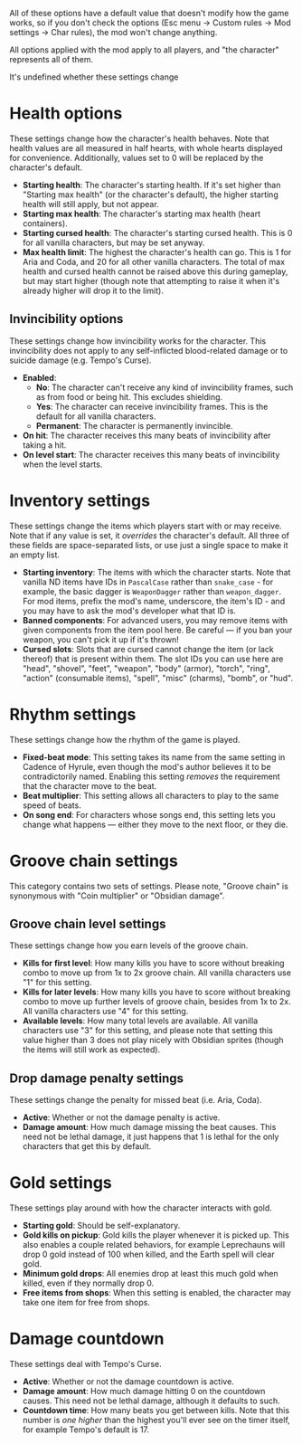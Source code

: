All of these options have a default value that doesn't modify how the game works, so if you don't check the options (Esc menu → Custom rules → Mod settings → Char rules), the mod won't change anything.

All options applied with the mod apply to all players, and "the character" represents all of them.

It's undefined whether these settings change 

# Health options
These settings change how the character's health behaves. Note that health values are all measured in half hearts, with whole hearts displayed for convenience. Additionally, values set to 0 will be replaced by the character's default.

* **Starting health**: The character's starting health. If it's set higher than "Starting max health" (or the character's default), the higher starting health will still apply, but not appear.
* **Starting max health**: The character's starting max health (heart containers).
* **Starting cursed health**: The character's starting cursed health. This is 0 for all vanilla characters, but may be set anyway.
* **Max health limit**: The highest the character's health can go. This is 1 for Aria and Coda, and 20 for all other vanilla characters. The total of max health and cursed health cannot be raised above this during gameplay, but may start higher (though note that attempting to raise it when it's already higher will drop it to the limit).

## Invincibility options
These settings change how invincibility works for the character. This invincibility does not apply to any self-inflicted blood-related damage or to suicide damage (e.g. Tempo's Curse).

* **Enabled**:
  * **No**: The character can't receive any kind of invincibility frames, such as from food or being hit. This excludes shielding.
  * **Yes**: The character can receive invincibility frames. This is the default for all vanilla characters.
  * **Permanent**: The character is permanently invincible.
* **On hit**: The character receives this many beats of invincibility after taking a hit.
* **On level start**: The character receives this many beats of invincibility when the level starts.

# Inventory settings
These settings change the items which players start with or may receive. Note that if any value is set, it *overrides* the character's default. All three of these fields are space-separated lists, or use just a single space to make it an empty list.

* **Starting inventory**: The items with which the character starts. Note that vanilla ND items have IDs in `PascalCase` rather than `snake_case` - for example, the basic dagger is `WeaponDagger` rather than `weapon_dagger`. For mod items, prefix the mod's name, underscore, the item's ID - and you may have to ask the mod's developer what that ID is.
* **Banned components**: For advanced users, you may remove items with given components from the item pool here. Be careful — if you ban your weapon, you can't pick it up if it's thrown!
* **Cursed slots**: Slots that are cursed cannot change the item (or lack thereof) that is present within them. The slot IDs you can use here are "head", "shovel", "feet", "weapon", "body" (armor), "torch", "ring", "action" (consumable items), "spell", "misc" (charms), "bomb", or "hud".

# Rhythm settings
These settings change how the rhythm of the game is played.

* **Fixed-beat mode**: This setting takes its name from the same setting in Cadence of Hyrule, even though the mod's author believes it to be contradictorily named. Enabling this setting *removes* the requirement that the character move to the beat.
* **Beat multiplier**: This setting allows all characters to play to the same speed of beats. 
* **On song end**: For characters whose songs end, this setting lets you change what happens — either they move to the next floor, or they die.

# Groove chain settings
This category contains two sets of settings. Please note, "Groove chain" is synonymous with "Coin multiplier" or "Obsidian damage".

## Groove chain level settings
These settings change how you earn levels of the groove chain.

* **Kills for first level**: How many kills you have to score without breaking combo to move up from 1x to 2x groove chain. All vanilla characters use "1" for this setting.
* **Kills for later levels**: How many kills you have to score without breaking combo to move up further levels of groove chain, besides from 1x to 2x. All vanilla characters use "4" for this setting.
* **Available levels**: How many total levels are available. All vanilla characters use "3" for this setting, and please note that setting this value higher than 3 does not play nicely with Obsidian sprites (though the items will still work as expected).

## Drop damage penalty settings
These settings change the penalty for missed beat (i.e. Aria, Coda).

* **Active**: Whether or not the damage penalty is active.
* **Damage amount**: How much damage missing the beat causes. This need not be lethal damage, it just happens that 1 is lethal for the only characters that get this by default.

# Gold settings
These settings play around with how the character interacts with gold.

* **Starting gold**: Should be self-explanatory.
* **Gold kills on pickup**: Gold kills the player whenever it is picked up. This also enables a couple related behaviors, for example Leprechauns will drop 0 gold instead of 100 when killed, and the Earth spell will clear gold.
* **Minimum gold drops**: All enemies drop at least this much gold when killed, even if they normally drop 0.
* **Free items from shops**: When this setting is enabled, the character may take one item for free from shops.

# Damage countdown
These settings deal with Tempo's Curse.

* **Active**: Whether or not the damage countdown is active.
* **Damage amount**: How much damage hitting 0 on the countdown causes. This need not be lethal damage, although it defaults to such.
* **Countdown time**: How many beats you get between kills. Note that this number is *one higher* than the highest you'll ever see on the timer itself, for example Tempo's default is 17.